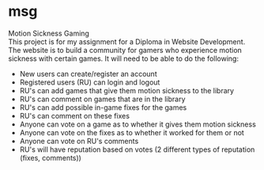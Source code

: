 # msg
Motion Sickness Gaming<br>
This project is for my assignment for a Diploma in Website Development.<br>
The website is to build a community for gamers who experience motion sickness with certain games. 
It will need to be able to do the following:
  - New users can create/register an account
  - Registered users (RU) can login and logout
  - RU's can add games that give them motion sickness to the library
  - RU's can comment on games that are in the library
  - RU's can add possible in-game fixes for the games
  - RU's can comment on these fixes
  - Anyone can vote on a game as to whether it gives them motion sickness
  - Anyone can vote on the fixes as to whether it worked for them or not
  - Anyone can vote on RU's comments
  - RU's will have reputation based on votes (2 different types of reputation (fixes, comments))
